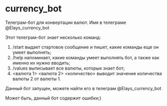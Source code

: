# currency_bot
Телеграм-бот для конвертации валют.
Имя в телеграме @Elays_currency_bot

Этот телеграм-бот знает несколько команд:
1. /start выдает стартовое сообщение и пишет, какие команды еще он умеет выполнять;
2. /help напоминает, какие команды умеет выполнять бот, а также как именно их нужно вводить;
3. /values выписывает все валюты, которые знает бот;
4. <валюта 1> <валюта 2> <количество> выводит значение количества валюты 2 от валюты 1.

Данный бот запущен, можете найти его в телеграм @Elays_currency_bot

Может быть, данный бот содержит ошибки;)